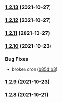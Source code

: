 ### [1.2.13](https://github.com/graydigital/gd-ui/compare/v1.2.12...v1.2.13) (2021-10-27)

### [1.2.12](https://github.com/graydigital/gd-ui/compare/v1.2.11...v1.2.12) (2021-10-27)

### [1.2.11](https://github.com/graydigital/gd-ui/compare/v1.2.10...v1.2.11) (2021-10-27)

### [1.2.10](https://github.com/graydigital/gd-ui/compare/v1.2.9...v1.2.10) (2021-10-23)


### Bug Fixes

* broken cron ([b85d1b3](https://github.com/graydigital/gd-ui/commit/b85d1b3187aa024cd730e4bce30589d0f90474a0))

### [1.2.9](https://github.com/graydigital/gd-ui/compare/v1.2.8...v1.2.9) (2021-10-23)

### [1.2.8](https://github.com/graydigital/gd-ui/compare/v1.2.7...v1.2.8) (2021-10-21)
